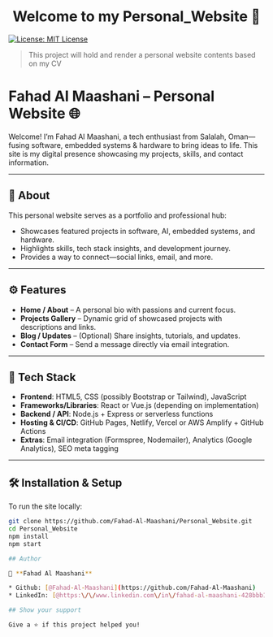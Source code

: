 <h1 align="center">Welcome to my Personal_Website 👋</h1>
<p>
  <a href="#" target="_blank">
    <img alt="License: MIT License" src="https://img.shields.io/badge/License-MIT License-yellow.svg" />
  </a>
</p>

> This project will hold and render a personal website contents based on my CV
# Fahad Al Maashani – Personal Website 🌐

Welcome! I’m Fahad Al Maashani, a tech enthusiast from Salalah, Oman—fusing software, embedded systems & hardware to bring ideas to life. This site is my digital presence showcasing my projects, skills, and contact information.

---

## 🚀 About

This personal website serves as a portfolio and professional hub:
- Showcases featured projects in software, AI, embedded systems, and hardware.
- Highlights skills, tech stack insights, and development journey.
- Provides a way to connect—social links, email, and more.

---

## ⚙️ Features

- **Home / About** – A personal bio with passions and current focus.
- **Projects Gallery** – Dynamic grid of showcased projects with descriptions and links.
- **Blog / Updates** – (Optional) Share insights, tutorials, and updates.
- **Contact Form** – Send a message directly via email integration.

---

## 🧰 Tech Stack

- **Frontend**: HTML5, CSS (possibly Bootstrap or Tailwind), JavaScript
- **Frameworks/Libraries**: React or Vue.js (depending on implementation)
- **Backend / API**: Node.js + Express or serverless functions
- **Hosting & CI/CD**: GitHub Pages, Netlify, Vercel or AWS Amplify + GitHub Actions
- **Extras**: Email integration (Formspree, Nodemailer), Analytics (Google Analytics), SEO meta tagging

---

## 🛠️ Installation & Setup

To run the site locally:

```bash
git clone https://github.com/Fahad-Al-Maashani/Personal_Website.git
cd Personal_Website
npm install
npm start

## Author

👤 **Fahad Al Maashani**

* Github: [@Fahad-Al-Maashani](https://github.com/Fahad-Al-Maashani)
* LinkedIn: [@https:\/\/www.linkedin.com\/in\/fahad-al-maashani-428bbb190\/](https://linkedin.com/in/https:\/\/www.linkedin.com\/in\/fahad-al-maashani-428bbb190\/)

## Show your support

Give a ⭐️ if this project helped you!


